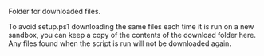 Folder for downloaded files.

To avoid setup.ps1 downloading the same files each time it is run on a new sandbox, you can keep a copy of the contents of the download folder here. Any files found when the script is run will not be downloaded again.
